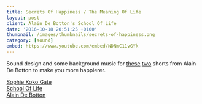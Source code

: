 ```yaml
---
title: Secrets Of Happiness / The Meaning Of Life
layout: post
client: Alain De Botton's School Of Life
date: '2016-10-18 20:51:25 +0100'
thumbnail: /images/thumbnails/secrets-of-happiness.png
category: [sound]
embed: https://www.youtube.com/embed/NDNmC11vGYk
---
```


Sound design and some background music for [these](https://www.youtube.com/watch?v=iUdhJ_S_z3w) [two](https://www.youtube.com/watch?v=NDNmC11vGYk) shorts from Alain De Botton to make you more happierer.

[Sophie Koko Gate](http://sophiekokogate.com/)  
[School Of Life](http://www.theschooloflife.com/)  
[Alain De Botton](http://alaindebotton.com/)
